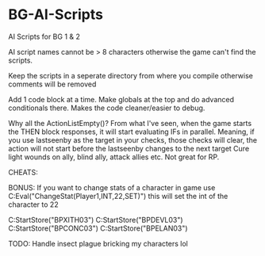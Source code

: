 # BG-AI-Scripts
AI Scripts for BG 1 &amp; 2

AI script names cannot be > 8 characters otherwise the game can't find the scripts.

Keep the scripts in a seperate directory from where you compile otherwise comments will be removed

Add 1 code block at a time. Make globals at the top and do advanced conditionals there. Makes the code cleaner/easier to debug. 

Why all the ActionListEmpty()? From what I've seen, when the game starts the THEN block responses, it will start evaluating IFs in parallel.
Meaning, if you use lastseenby as the target in your checks, those checks will clear, the action will not start before the lastseenby changes to the next target
Cure light wounds on ally, blind ally, attack allies etc. Not great for RP. 

CHEATS:

BONUS: If you want to change stats of a character in game use C:Eval("ChangeStat(Player1,INT,22,SET)") this will set the int of the character to 22

C:StartStore("BPXITH03")
C:StartStore("BPDEVL03")
C:StartStore("BPCONC03")
C:StartStore("BPELAN03")

TODO:
Handle insect plague bricking my characters lol
